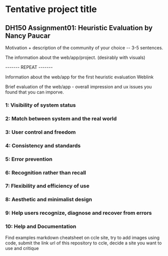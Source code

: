 # Tentative project title

## DH150 Assignment01: Heuristic Evaluation by Nancy Paucar
Motivation + description of the community of your choice -- 3-5 sentences.

The information about the web/app/project. (desirably with visuals)

------- REPEAT -------

Information about the web/app for the first heuristic evaluation
Weblink

Brief evaluation of the web/app - overall impression and ux issues you found that you can imporve.
### 1: Visibility of system status
### 2: Match between system and the real world 
### 3: User control and freedom
### 4: Consistency and standards
### 5: Error prevention

### 6: Recognition rather than recall

### 7: Flexibility and efficiency of use
### 8: Aesthetic and minimalist design 
### 9: Help users recognize, diagnose and recover from errors
### 10: Help and Documentation 
Find examples markdown cheatsheet on ccle site, try to add images using code, submit the link url of this repository to ccle, decide a site you want to use and critique
